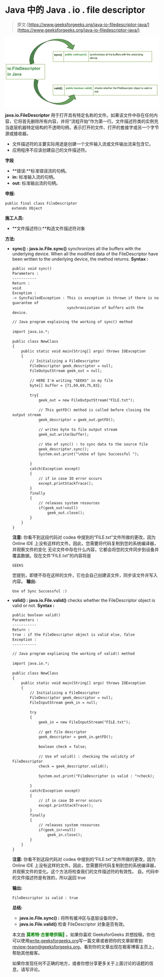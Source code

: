 # Java 中的 Java . io . file descriptor

> 原文:[https://www.geeksforgeeks.org/java-io-filedescriptor-java/](https://www.geeksforgeeks.org/java-io-filedescriptor-java/)

[![io.FileDescriptor in Java](img/42ccbf45df4b737a6f54129b50f86986.png)](https://media.geeksforgeeks.org/wp-content/uploads/io.FileDescriptor-in-Java.jpg)

**java.io.FileDescriptor** 用于打开具有特定名称的文件。如果该文件中存在任何内容，它将首先删除所有内容，并将“流程开始”作为第一行。文件描述符类的实例充当底层机器特定结构的不透明句柄，表示打开的文件、打开的套接字或另一个字节源或接收器。

*   文件描述符的主要实际用途是创建一个文件输入流或文件输出流来包含它。
*   应用程序不应该创建自己的文件描述符。

**字段**

*   **错误:**标准错误流的句柄。
*   **in:** 标准输入流的句柄。
*   **out:** 标准输出流的句柄。

**申报:**

```
public final class FileDescriptor
   extends Object
```

**施工人员:**

*   **文件描述符():**构造文件描述符对象

**方法:**

*   **sync() :** **java.io.File.sync()** synchronizes all the buffers with the underlying device. When all the modified data of the FileDescriptor have been written to the underlying device, the method returns.
    **Syntax :**

    ```
    public void sync()
    Parameters :
    -----------
    Return : 
    void
    Exception : 
    -> SyncFailedException : This is exception is thrown if there is no guarantee of    
                             synchronization of buffers with the device. 

    ```

    ```
    // Java program explaining the working of sync() method

    import java.io.*;

    public class NewClass
    {
        public static void main(String[] args) throws IOException
        {
            // Initializing a FileDescriptor
            FileDescriptor geek_descriptor = null;
            FileOutputStream geek_out = null;

            // HERE I'm writing "GEEKS" in my file
            byte[] buffer = {71,69,69,75,83};

            try{
                geek_out = new FileOutputStream("FILE.txt");

                // This getFD() method is called before closing the output stream
                geek_descriptor = geek_out.getFD();

                // writes byte to file output stream
                geek_out.write(buffer);

                // USe of sync() : to sync data to the source file
                geek_descriptor.sync();
                System.out.print("\nUse of Sync Successful ");

            }
            catch(Exception except)
            {
                // if in case IO error occurs
                except.printStackTrace();
            }
            finally
            {
                // releases system resources
                if(geek_out!=null)
                    geek_out.close();
            }
        }
    }
    ```

    **注意:**
    你看不到这段代码对 codea 中提到的“FILE.txt”文件所做的更改，因为 Online IDE 上没有这样的文件。因此，您需要将代码复制到您的系统编译器，并观察文件的变化
    无论文件中存在什么内容，它都会将您的文件同步到设备并覆盖数据。现在文件“FILE.txt”的内容将是

    ```
    GEEKS
    ```

    您提到，即使不存在这样的文件，它也会自己创建该文件，同步该文件并写入内容。
    **输出:**

    ```
    Use of Sync Successful :) 
    ```

*   **valid() :** **java.io.File.valid()** checks whether the FileDescriptor object is valid or not.
    **Syntax :**

    ```
    public boolean valid()
    Parameters :
    -----------
    Return : 
    true : if the FileDescriptor object is valid else, false
    Exception : 
    -----------

    ```

    ```
    // Java program explianing the working of valid() method

    import java.io.*;

    public class NewClass
    {
        public static void main(String[] args) throws IOException
        {
            // Initializing a FileDescriptor
            FileDescriptor geek_descriptor = null;
            FileInputStream geek_in = null;

            try
            {
                geek_in = new FileInputStream("FILE.txt");

                // get file descriptor
                geek_descriptor = geek_in.getFD();

                boolean check = false;

                // Use of valid() : checking the validity of FileDescriptor
                check = geek_descriptor.valid();

                System.out.print("FileDescriptor is valid : "+check);

            }
            catch(Exception except)
            {
                // if in case IO error occurs
                except.printStackTrace();
            }
            finally
            {
                // releases system resources
                if(geek_in!=null)
                    geek_in.close();
            }
        }
    }
    ```

    **注意:**
    你看不到这段代码对 codea 中提到的“FILE.txt”文件所做的更改，因为 Online IDE 上没有这样的文件。因此，您需要将代码复制到您的系统编译器，并观察文件的变化。这个方法将检查我们的文件描述符的有效性。
    自。代码中的文件描述符是有效的，所以返回 true

    **输出:**

    ```
    FileDescriptor is valid : true
    ```

    **总结:**

    *   **java.io.File.sync() :** 将所有缓冲区与底层设备同步。
    *   **java.io.File.valid()** 检查 FileDescriptor 对象是否有效。

    本文由 <font color="green">**莫希特·古普塔供稿🙂**</font> 。如果你喜欢 GeeksforGeeks 并想投稿，你也可以使用[write.geeksforgeeks.org](https://write.geeksforgeeks.org)写一篇文章或者把你的文章邮寄到 review-team@geeksforgeeks.org。看到你的文章出现在极客博客主页上，帮助其他极客。

    如果你发现任何不正确的地方，或者你想分享更多关于上面讨论的话题的信息，请写评论。